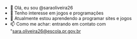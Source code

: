 - 👋 Olá, eu sou @saraoliveira26
- 👀 Tenho interesse em jogos e programações
- 🌱 Atualmente estou aprendendo a programar sites e jogos
- 📫 Como me achar: entrando em contato com "sara.oliveira26@escola.pr.gov.br
<!---
saraoliveira26/saraoliveira26 is a ✨ special ✨ repository because its `README.md` (this file) appears on your GitHub profile.
You can click the Preview link to take a look at your changes.
--->
